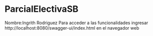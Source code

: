 # ParcialElectivaSB
Nombre:Ingrith Rodriguez
Para acceder a las funcionalidades ingresar http://localhost:8080/swagger-ui/index.html en el navegador web
